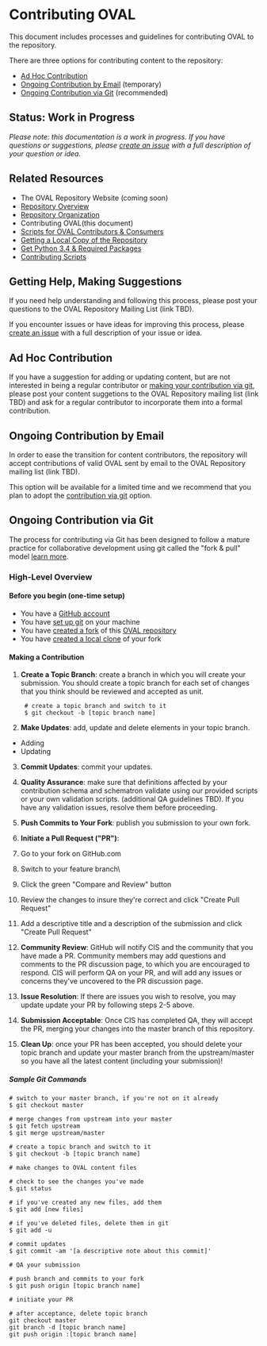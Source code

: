 # Contributing OVAL

This document includes processes and guidelines for contributing OVAL to the repository.

There are three options for contributing content to the repository:

- [Ad Hoc Contribution](#ad-hoc-contribution)
- [Ongoing Contribution by Email](#ongoing-contribution-by-email) (temporary)
- [Ongoing Contribution via Git](#ongoing-contribution-by-git) (recommended)

## Status: Work in Progress
*Please note: this documentation is a work in progress. If you have questions or suggestions, 
please [create an issue](https://github.com/CISecurity/OVALRepo/issues/new) with a full
description of your question or idea.*

## Related Resources

- The OVAL Repository Website (coming soon)
- [Repository Overview](./README.md)
- [Repository Organization](./repository/README.md)
- Contributing OVAL(this document)
- [Scripts for OVAL Contributors & Consumers](./scripts/README.md)
 - [Getting a Local Copy of the Repository](./README.getting.repo.md)
 - [Get Python 3.4 & Required Packages](./scripts/README.scripting.setup.md)
 - [Contributing Scripts](./scripts/README.contributing.scripts.md)

## Getting Help, Making Suggestions

If you need help understanding and following this process, please post your
questions to the OVAL Repository Mailing List (link TBD).

If you encounter issues or have ideas for improving this process, please 
[create an issue](https://github.com/CISecurity/OVALRepo/issues/new) with a full
description of your issue or idea.

## Ad Hoc Contribution

If you have a suggestion for adding or updating content, but are not interested in being a regular
contributor or [making your contribution via git](#ongoing-contribution-by-git), please post your
content suggetions to the OVAL Repository mailing list (link TBD) and ask for a regular contributor
to incorporate them into a formal contribution.

## Ongoing Contribution by Email

In order to ease the transition for content contributors, the repository will accept contributions
of valid OVAL sent by email to the OVAL Repository mailing list (link TBD).

This option will be available for a limited time and we recommend that you plan to adopt the 
[contribution via git](#ongoing-contribution-by-git) option.

## Ongoing Contribution via Git

The process for contributing via Git has been designed to follow a mature practice for collaborative 
development using git called the "fork & pull" model [learn more](https://help.github.com/articles/using-pull-requests/).

### High-Level Overview

#### Before you begin (one-time setup)

- You have a [GitHub account](https://github.com)
- You have [set up git](https://help.github.com/articles/set-up-git/) on your machine
- You have [created a fork](https://help.github.com/articles/fork-a-repo/) of this [OVAL repository](https://github.com/CISecurity/OVALRepo) 
- You have [created a local clone](https://help.github.com/articles/fork-a-repo/#step-2-create-a-local-clone-of-your-fork) of your fork

#### Making a Contribution

1. **Create a Topic Branch**: create a branch in which you will create your submission. You should create a topic branch for each set of changes that you think should be reviewed and accepted as unit.

        # create a topic branch and switch to it
        $ git checkout -b [topic branch name]

2. **Make Updates**: add, update and delete elements in your topic branch.
  - Adding
  - Updating

3. **Commit Updates**: commit your updates.

4. **Quality Assurance**: make sure that definitions affected by your contribution schema and schematron validate
using our provided scripts or your own validation scripts. (additional QA guidelines TBD). If you have any validation
issues, resolve them before proceeding.

5. **Push Commits to Your Fork**: publish you submission to your own fork.

6. **Initiate a Pull Request ("PR")**: 
  1. Go to your fork on GitHub.com
  2. Switch to your feature branch\
  3. Click the green "Compare and Review" button 
  4. Review the changes to insure they're correct and click "Create Pull Request"
  5. Add a descriptive title and a description of the submission and click "Create Pull Request"

7. **Community Review**: GitHub will notify CIS and the community that you have made a PR.
Community members may add questions and comments to the PR discussion page, to which you are 
encouraged to respond. CIS will perform QA on your PR, and will add any issues or concerns they've uncovered to the PR discussion page.

8. **Issue Resolution**: If there are issues you wish to resolve, you may update update your PR by following
steps 2-5 above.

9. **Submission Acceptable**: Once CIS has completed QA, they will accept the PR, merging your changes into 
the master branch of this repository.

10. **Clean Up**: once your PR has been accepted, you should delete your topic branch and update your master
branch from the upstream/master so you have all the latest content (including your submission)!

##### Sample Git Commands

```Shell
# switch to your master branch, if you're not on it already
$ git checkout master

# merge changes from upstream into your master
$ git fetch upstream
$ git merge upstream/master

# create a topic branch and switch to it
$ git checkout -b [topic branch name]

# make changes to OVAL content files

# check to see the changes you've made
$ git status

# if you've created any new files, add them
$ git add [new files]

# if you've deleted files, delete them in git
$ git add -u

# commit updates
$ git commit -am '[a descriptive note about this commit]'

# QA your submission

# push branch and commits to your fork
$ git push origin [topic branch name]

# initiate your PR

# after acceptance, delete topic branch
git checkout master
git branch -d [topic branch name]
git push origin :[topic branch name]
```
